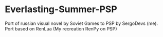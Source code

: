 # Everlasting-Summer-PSP
Port of russian visual novel by Soviet Games to PSP by SergoDevs (me). Port based on RenLua (My recreation RenPy on PSP)
